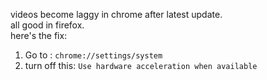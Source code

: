 videos become laggy in chrome after latest update.  
all good in firefox.  
here's the fix:  
1. Go to : `chrome://settings/system`  
2. turn off this: `Use hardware acceleration when available`

